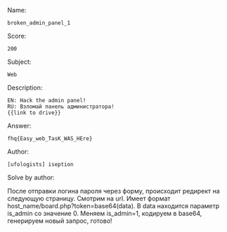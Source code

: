Name:

	broken_admin_panel_1

Score:

	200

Subject:

	Web

Description:

	EN: Hack the admin panel!
	RU: Взломай панель администратора!
	{{link to drive}}

Answer:

	fhq{Easy_web_TasK_WAS_HEre}

Author:

	[ufologists] iseption

Solve by author:

После отправки логина пароля через форму, происходит редирект на следующую страницу.
Смотрим на url. Имеет формат host_name/board.php?token=base64(data). В data находится параметр
is_admin со значение 0. Меняем is_admin=1, кодируем в base64, генерируем новый запрос, готово!
